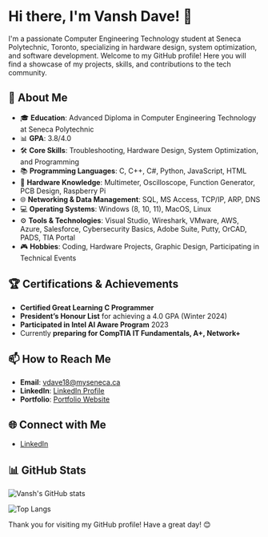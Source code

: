 # Hi there, I'm Vansh Dave! 👋

I'm a passionate Computer Engineering Technology student at Seneca Polytechnic, Toronto, specializing in hardware design, system optimization, and software development.
 Welcome to my GitHub profile! Here you will find a showcase of my projects, skills, and contributions to the tech community.

## 🚀 About Me
- 🎓 **Education**: Advanced Diploma in Computer Engineering Technology at Seneca Polytechnic
- 📊 **GPA**: 3.8/4.0
- 🛠 **Core Skills**: Troubleshooting, Hardware Design, System Optimization, and Programming
- 📚 **Programming Languages**: C, C++, C#, Python, JavaScript, HTML
- 🔧 **Hardware Knowledge**: Multimeter, Oscilloscope, Function Generator, PCB Design, Raspberry Pi
- 🌐 **Networking & Data Management**: SQL, MS Access, TCP/IP, ARP, DNS
- 💻 **Operating Systems**: Windows (8, 10, 11), MacOS, Linux
- ⚙️ **Tools & Technologies**: Visual Studio, Wireshark, VMware, AWS, Azure, Salesforce, Cybersecurity Basics, Adobe Suite, Putty, OrCAD, PADS, TIA Portal
- 🎮 **Hobbies**: Coding, Hardware Projects, Graphic Design, Participating in Technical Events

## 🏆 Certifications & Achievements
- **Certified Great Learning C Programmer**
- **President’s Honour List** for achieving a 4.0 GPA (Winter 2024)
- **Participated in Intel AI Aware Program** 2023
- Currently **preparing for CompTIA IT Fundamentals, A+, Network+**

## 📫 How to Reach Me
- **Email**: [vdave18@myseneca.ca](mailto:vdave18@myseneca.ca)
- **LinkedIn**: [LinkedIn Profile](https://www.linkedin.com/in/vanshdave)
- **Portfolio**: [Portfolio Website](https://vanshdave.netlify.app/)

## 🌐 Connect with Me
- [LinkedIn](https://www.linkedin.com/in/vanshdave)

## 📊 GitHub Stats
![Vansh's GitHub stats](https://github-readme-stats.vercel.app/api?username=VanshDave&show_icons=true&theme=radical)

![Top Langs](https://github-readme-stats.vercel.app/api/top-langs/?username=VanshDave&layout=compact&theme=radical)

Thank you for visiting my GitHub profile! Have a great day! 😊

